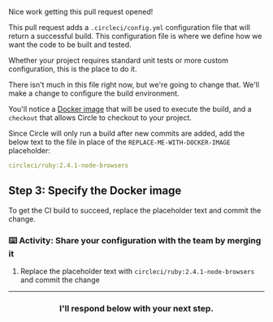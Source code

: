 Nice work getting this pull request opened!

This pull request adds a `.circleci/config.yml` configuration file that will return a successful build. This configuration file is where we define how we want the code to be built and tested.

Whether your project requires standard unit tests or more custom configuration, this is the place to do it.

There isn't much in this file right now, but we're going to change that. We'll make a change to configure the build environment.

You'll notice a [Docker image](https://docs.docker.com/v17.09/engine/userguide/storagedriver/imagesandcontainers/) that will be used to execute the build, and a `checkout` that allows Circle to checkout to your project.

Since Circle will only run a build after new commits are added, add the below text to the file in place of the `REPLACE-ME-WITH-DOCKER-IMAGE` placeholder:

```yaml
circleci/ruby:2.4.1-node-browsers
```

## Step 3: Specify the Docker image

To get the CI build to succeed, replace the placeholder text and commit the change.

### :keyboard: Activity: Share your configuration with the team by merging it

1. Replace the placeholder text with `circleci/ruby:2.4.1-node-browsers` and commit the change

<hr>
<h3 align="center">I'll respond below with your next step.</h3>
